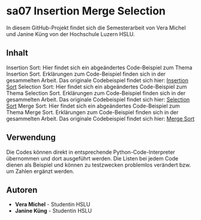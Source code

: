 # sa07 Insertion Merge Selection
In diesem GitHub-Projekt findet sich die Semesterarbeit von Vera Michel und Janine Küng von der Hochschule Luzern HSLU.

## Inhalt
Insertion Sort: Hier findet sich ein abgeändertes Code-Beispiel zum Thema Insertion Sort. Erklärungen zum Code-Beispiel finden sich in der gesammelten Arbeit. Das originale Codebeispiel findet sich hier: [Insertion Sort](http://interactivepython.org/courselib/static/pythonds/SortSearch/TheInsertionSort.html)
Selection Sort: Hier findet sich ein abgeändertes Code-Beispiel zum Thema Selection Sort. Erklärungen zum Code-Beispiel finden sich in der gesammelten Arbeit. Das originale Codebeispiel findet sich hier: [Selection Sort](http://interactivepython.org/courselib/static/pythonds/SortSearch/TheSelectionSort.html?highlight=selection%20sort)
Merge Sort: Hier findet sich ein abgeändertes Code-Beispiel zum Thema Merge Sort. Erklärungen zum Code-Beispiel finden sich in der gesammelten Arbeit. Das originale Codebeispiel findet sich hier: [Merge Sort](http://interactivepython.org/courselib/static/pythonds/SortSearch/TheMergeSort.html?highlight=merge)

## Verwendung
Die Codes können direkt in entsprechende Python-Code-Interpreter übernommen und dort ausgeführt werden. Die Listen bei jedem Code dienen als Beispiel und können zu testzwecken problemlos verändert bzw. um Zahlen ergänzt werden.  

## Autoren
* **Vera Michel** - Studentin HSLU
* **Janine Küng** - Studentin HSLU


